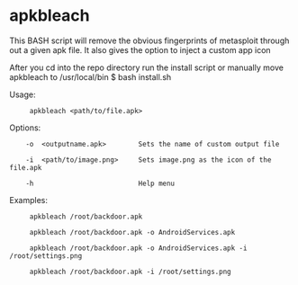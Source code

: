 # apkbleach
This BASH script will remove the obvious fingerprints of metasploit through out a given apk file. It also gives the option to inject a custom app icon

After you cd into the repo directory run the install script or manually move apkbleach to /usr/local/bin
   $ bash install.sh
   
Usage: 

         apkbleach <path/to/file.apk>

Options:

        -o  <outputname.apk>        Sets the name of custom output file
  
        -i  <path/to/image.png>     Sets image.png as the icon of the file.apk
  
        -h                          Help menu

Examples: 

         apkbleach /root/backdoor.apk

         apkbleach /root/backdoor.apk -o AndroidServices.apk

         apkbleach /root/backdoor.apk -o AndroidServices.apk -i /root/settings.png

         apkbleach /root/backdoor.apk -i /root/settings.png
